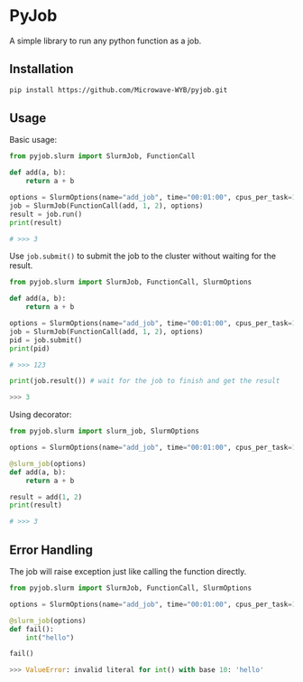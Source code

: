 # PyJob

A simple library to run any python function as a job.

## Installation

```bash
pip install https://github.com/Microwave-WYB/pyjob.git
```

## Usage

Basic usage:

```python
from pyjob.slurm import SlurmJob, FunctionCall

def add(a, b):
    return a + b

options = SlurmOptions(name="add_job", time="00:01:00", cpus_per_task=1, mem_per_cpu="100M")
job = SlurmJob(FunctionCall(add, 1, 2), options)
result = job.run()
print(result)

# >>> 3
```

Use `job.submit()` to submit the job to the cluster without waiting for the result.

```python
from pyjob.slurm import SlurmJob, FunctionCall, SlurmOptions

def add(a, b):
    return a + b

options = SlurmOptions(name="add_job", time="00:01:00", cpus_per_task=1, mem_per_cpu="100M")
job = SlurmJob(FunctionCall(add, 1, 2), options)
pid = job.submit()
print(pid)

# >>> 123

print(job.result()) # wait for the job to finish and get the result

>>> 3
```

Using decorator:

```python
from pyjob.slurm import slurm_job, SlurmOptions

options = SlurmOptions(name="add_job", time="00:01:00", cpus_per_task=1, mem_per_cpu="100M")

@slurm_job(options)
def add(a, b):
    return a + b

result = add(1, 2)
print(result)

# >>> 3
```

## Error Handling

The job will raise exception just like calling the function directly.

```python
from pyjob.slurm import SlurmJob, FunctionCall, SlurmOptions

options = SlurmOptions(name="add_job", time="00:01:00", cpus_per_task=1, mem_per_cpu="100M")

@slurm_job(options)
def fail():
    int("hello")

fail()

>>> ValueError: invalid literal for int() with base 10: 'hello'
```
